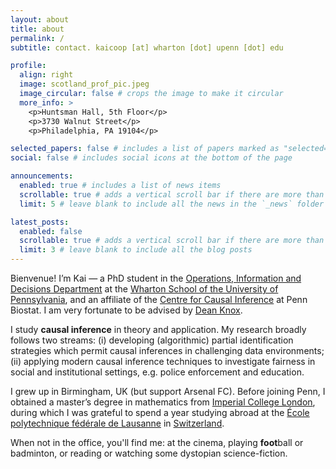 ```yaml
---
layout: about
title: about
permalink: /
subtitle: contact. kaicoop [at] wharton [dot] upenn [dot] edu

profile:
  align: right
  image: scotland_prof_pic.jpeg
  image_circular: false # crops the image to make it circular
  more_info: >
    <p>Huntsman Hall, 5th Floor</p>
    <p>3730 Walnut Street</p>
    <p>Philadelphia, PA 19104</p>

selected_papers: false # includes a list of papers marked as "selected={true}"
social: false # includes social icons at the bottom of the page

announcements:
  enabled: true # includes a list of news items
  scrollable: true # adds a vertical scroll bar if there are more than 3 news items
  limit: 5 # leave blank to include all the news in the `_news` folder

latest_posts:
  enabled: false
  scrollable: true # adds a vertical scroll bar if there are more than 3 new posts items
  limit: 3 # leave blank to include all the blog posts
---
```



Bienvenue! I’m Kai — a PhD student in the [Operations, Information and Decisions Department](https://oid.wharton.upenn.edu) at the [Wharton School of the University of Pennsylvania](https://www.wharton.upenn.edu/), and an affiliate of the [Centre for Causal Inference](https://dbei.med.upenn.edu/center-of-excellence/cci/) at Penn Biostat. I am very fortunate to be advised by [Dean Knox](https://dcknox.github.io).

I study **causal inference** in theory and application. My research broadly follows two streams: (i) developing (algorithmic) partial identification strategies which permit causal inferences in challenging data environments; (ii) applying modern causal inference techniques to investigate fairness in social and institutional settings, e.g. police enforcement and education.  

I grew up in Birmingham, UK (but support Arsenal FC). Before joining Penn, I obtained a master’s degree in mathematics from [Imperial College London](https://www.imperial.ac.uk/mathematics/), during which I was grateful to spend a year studying abroad at the [École polytechnique fédérale de Lausanne](https://www.epfl.ch/en/) in [Switzerland](https://www.reddit.com/r/SwitzerlandIsFake/). 

When not in the office, you'll find me: at the cinema, playing **foot**ball or badminton, or reading or watching some dystopian science-fiction. 




